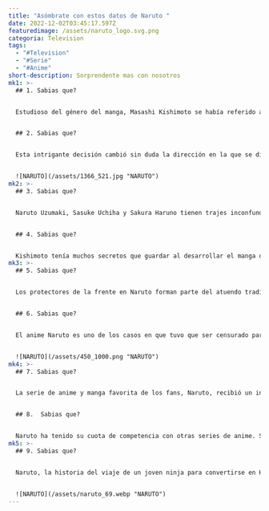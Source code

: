 ```yaml
---
title: "Asómbrate con estos datos de Naruto "
date: 2022-12-02T03:45:17.597Z
featuredimage: /assets/naruto_logo.svg.png
categoria: Television
tags:
  - "#Television"
  - "#Serie"
  - "#Anime"
short-description: Sorprendente mas con nosotros
mk1: >-
  ## 1﻿. Sabias que?


  Estudioso del género del manga, Masashi Kishimoto se había referido a menudo a obras clásicas en su ambiciosa ambición de crear su propio y memorable personaje de manga. Inspirándose en el manga de Sanpei Shirato de 1961, titulado acertadamente Sasuke, Kishimoto dio a Sasuke Uchiha una historia de fondo que no era tan diferente de la del clásico cuento de samuráis. El manga presentaba al personaje titular que -al igual que el Sasuke de Naruto- se enfrentó a una gran pérdida cuando su familia y su aldea fueron destruidas. Esto le llevó a convertirse en un ninja experto y poderoso, aunque aislado, que finalmente buscó la venganza contra sus enemigos. Aunque el Sasuke de Naruto difiere en última instancia del de Shirato en cuanto a sus convicciones personales y su propósito, no se puede discutir que Kishimoto se basó en gran medida en obras anteriores al crear uno de los personajes más populares de la historia del shonen.


  ## 2﻿. Sabias que?


  Esta intrigante decisión cambió sin duda la dirección en la que se dirigía la franquicia de Naruto. Es posible que Kishimoto temiera que una ambientación moderna limitara de algún modo lo salvaje e imaginativo de sus argumentos, privando a los espectadores de personajes y lugares icónicos como Sasuke y la Aldea Oculta de la Hoja. Después de todo, estos mismos elementos fantásticos convirtieron a Naruto en una de las series de anime más queridas de todos los tiempos. Sin esa variedad, nunca habría ganado tanto atractivo como cuando estaba ambientada en su perspectiva feudal más tradicional.


  ![NARUTO](/assets/1366_521.jpg "NARUTO")
mk2: >-
  ## 3﻿. Sabias que?


  Naruto Uzumaki, Sasuke Uchiha y Sakura Haruno tienen trajes inconfundibles que destacan su estilo individual. Según el Fanbook oficial de Naruto Secret: Scroll of Soldiers, el creador de la serie, Masashi Kishimoto, se inspiró en Matrix para crear los trajes de estos personajes de Naruto. Desde las gafas de sol futuristas y las espinas robóticas de las mochilas, hasta los bolsillos utilizados para guardar sus herramientas ninja, Kishimoto parecía estar muy influenciado por Matrix. Además, también se pueden ver ciertos acentos, como una gabardina de cuello alto, sobre las icónicas túnicas del Hokage de Konohagakure. Aunque estos diseños son mucho más coloridos que los de Neo y sus amigos en la franquicia Matrix, siguen teniendo un gran parecido con ellos. Los fans de ambas franquicias seguramente estarán de acuerdo en que escuchar esta conexión es una noticia emocionante


  ## 4﻿. Sabias que?


  Kishimoto tenía muchos secretos que guardar al desarrollar el manga de Naruto, y algunos giros de la trama se guardaron para el final. Sin embargo, también sabía qué información debía revelar de antemano para que la versión anime ofreciera una representación realista y coherente desde el primer episodio. Uno de estos secretos era su intención de que Sakura y Sasuke estuvieran juntos; el conocimiento de esto se comunicó a los actores de voz del Equipo 7 antes de que se emitiera el anime, para que los espectadores pudieran seguir su arco argumental desde el principio. Esta revelación contribuyó en gran medida a garantizar una experiencia auténtica
mk3: >-
  ## 5﻿. Sabias que?


  Los protectores de la frente en Naruto forman parte del atuendo tradicional de los ninjas y, como tales, ofrecen protección contra las feroces peleas que surgen entre los ninjas. Sin embargo, no fue éste el motivo por el que Kishimoto los introdujo. El motivo de su creación fue ahorrar trabajo a los artistas que trabajaban en la serie. Al principio, en los primeros episodios, se ve a Naruto con gafas, pero a Kishimoto le parecía demasiado trabajo dibujarlas constantemente, por lo que optó por las bandas para la frente, que requieren menos trabajo. Parece que estos emblemas de protección se crearon pensando más en la practicidad que en la funcionalidad.


  ## 6﻿. Sabias que?


  El anime Naruto es uno de los casos en que tuvo que ser censurado para su emisión en Occidente. Los personajes que se sabe que fuman, como Asuma, aparecen sin sus cigarrillos para evitar una imagen errónea de que se fuma. Además, modificaron el tema del alcohol transformando a Tazuna en un personaje sin alcohol. El principal cambio fue con Lee, que siempre tenía una poción en lugar de alcohol en la mano, aunque todos sabíamos lo que pretendía originalmente. Estas modificaciones reflejan cómo la cultura japonesa difiere de la occidental y que muchos productos tienen que recibir alteraciones antes de obtener el reconocimiento internacional.


  ![NARUTO](/assets/450_1000.png "NARUTO")
mk4: >-
  ## 7﻿. Sabias que?


  La serie de anime y manga favorita de los fans, Naruto, recibió un increíble honor en Japón: se produjo oficialmente una adaptación musical de la historia y salió de gira por todo el país. Los fans estaban extasiados por tener la oportunidad de ver cómo sus queridos personajes cobraban vida en el escenario mientras los observaban El querido personaje de Sakura era especialmente popular, y por ello no fue interpretado por una sola persona, sino que dos hermanas gemelas de gran talento asumieron el reto de desarrollar aún más su personaje. Tanto Mikura Kana como Mikura Mana dedicaron tiempo a interpretar a Sakura, añadiendo otro nivel de creatividad a esta forma de narración. No hace falta decir que los fans esperan más adaptaciones musicales en otros países basadas en este éxito rotundo


  ## 8﻿.  Sabias que?


  Naruto ha tenido su cuota de competencia con otras series de anime. Su creador, Masashi Kishimoto, incluso llegó a reconocer su admiración por el anime clásico "Dragon Ball Z". En un episodio de Naruto, aparecieron un anciano llamado Roshi y su compañero mono Son Goku, imitando a los mismos personajes de Dragon Ball Z. Este guiño a la serie rival fue la forma sutil que tuvo Kishimoto de expresar su afición por Dragon Ball antes que ella. Lo reiteró en varias entrevistas y paneles en los que no mostró más que respeto hacia la serie que claramente inspiró su propia obra. En definitiva, Naruto no tiene rival en cuanto a su legado e influencia debido tanto al hermoso estilo de animación de Kishimoto como a algunos guiños aquí y allá a sus predecesores.
mk5: >-
  ## 9﻿. Sabias que?


  Naruto, la historia del viaje de un joven ninja para convertirse en Hokage y defensor de su aldea, estuvo a punto de tener un tema totalmente diferente El creador, Masashi Kishimoto, reveló en una entrevista que este manga tan popular fue planeado originalmente como un manga de cocina. El nombre del protagonista ¨Naruto¨ es adecuado para este concepto; resulta que es uno de los ingredientes base que se utilizan habitualmente para el ramen. Todo fan de Naruto reconocerá la tienda de ramen Ichiraku; se inspiró en un restaurante de la vida real situado en Fukuoka, Japón, llamado Ichiraku, y resulta que éste era uno de los restaurantes favoritos de Kishimoto durante la universidad. Es increíble cómo algo que conocemos tan bien pudo ser tan drásticamente diferente de su visión original.


  ![NARUTO](/assets/naruto_69.webp "NARUTO")
---
```

